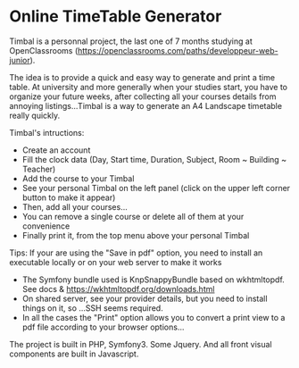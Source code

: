 # Online TimeTable Generator

Timbal is a personnal project, the last one of 7 months studying at OpenClassrooms
(https://openclassrooms.com/paths/developpeur-web-junior).

The idea is to provide a quick and easy way to generate and print a time table.
At university and more generally when your studies start, you have to organize your future weeks,
after collecting all your courses details from annoying listings...Timbal is a way to generate
an A4 Landscape timetable really quickly.

Timbal's intructions:
- Create an account
- Fill the clock data (Day, Start time, Duration, Subject, Room ~ Building ~ Teacher)
- Add the course to your Timbal
- See your personal Timbal on the left panel (click on the upper left corner button to make it appear)
- Then, add all your courses...
- You can remove a single course or delete all of them at your convenience
- Finally print it, from the top menu above your personal Timbal

Tips:
If your are using the "Save in pdf" option, you need to install an executable locally or on your web server to make it works
- The Symfony bundle used is KnpSnappyBundle based on wkhtmltopdf. See docs & https://wkhtmltopdf.org/downloads.html
- On shared server, see your provider details, but you need to install things on it, so ...SSH seems required.
- In all the cases the "Print" option allows you to convert a print view to a pdf file according to your browser options...

The project is built in PHP, Symfony3. Some Jquery. And all front visual components are built in Javascript.
